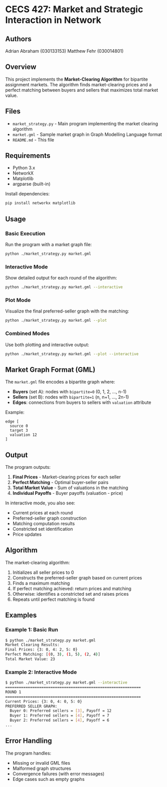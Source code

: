 # CECS 427: Market and Strategic Interaction in Network

## Authors

Adrian Abraham   (030133153)
Matthew Fehr     (030014801)

## Overview

This project implements the **Market-Clearing Algorithm** for bipartite assignment markets. The algorithm finds market-clearing prices and a perfect matching between buyers and sellers that maximizes total market value.

## Files

- `market_strategy.py` - Main program implementing the market clearing algorithm
- `market.gml` - Sample market graph in Graph Modelling Language format
- `README.md` - This file

## Requirements

- Python 3.x
- NetworkX
- Matplotlib
- argparse (built-in)

Install dependencies:
```bash
pip install networkx matplotlib
```

## Usage

### Basic Execution

Run the program with a market graph file:

```bash
python ./market_strategy.py market.gml
```

### Interactive Mode

Show detailed output for each round of the algorithm:

```bash
python ./market_strategy.py market.gml --interactive
```

### Plot Mode

Visualize the final preferred-seller graph with the matching:

```bash
python ./market_strategy.py market.gml --plot
```

### Combined Modes

Use both plotting and interactive output:

```bash
python ./market_strategy.py market.gml --plot --interactive
```

## Market Graph Format (GML)

The `market.gml` file encodes a bipartite graph where:
- **Buyers** (set A): nodes with `bipartite=0` (0, 1, 2, ..., n-1)
- **Sellers** (set B): nodes with `bipartite=1` (n, n+1, ..., 2n-1)
- **Edges**: connections from buyers to sellers with `valuation` attribute

Example:
```gml
edge [
  source 0
  target 3
  valuation 12
]
```

## Output

The program outputs:
1. **Final Prices** - Market-clearing prices for each seller
2. **Perfect Matching** - Optimal buyer-seller pairs
3. **Total Market Value** - Sum of valuations in the matching
4. **Individual Payoffs** - Buyer payoffs (valuation - price)

In interactive mode, you also see:
- Current prices at each round
- Preferred-seller graph construction
- Matching computation results
- Constricted set identification
- Price updates

## Algorithm

The market-clearing algorithm:
1. Initializes all seller prices to 0
2. Constructs the preferred-seller graph based on current prices
3. Finds a maximum matching
4. If perfect matching achieved: return prices and matching
5. Otherwise: identifies a constricted set and raises prices
6. Repeats until perfect matching is found

## Examples

### Example 1: Basic Run
```bash
$ python ./market_strategy.py market.gml
Market Clearing Results:
Final Prices: {3: 0, 4: 2, 5: 0}
Perfect Matching: [(0, 3), (1, 5), (2, 4)]
Total Market Value: 23
```

### Example 2: Interactive Mode
```bash
$ python ./market_strategy.py market.gml --interactive
============================================================
ROUND 1
============================================================
Current Prices: {3: 0, 4: 0, 5: 0}
PREFERRED SELLER GRAPH:
  Buyer 0: Preferred sellers = [3], Payoff = 12
  Buyer 1: Preferred sellers = [4], Payoff = 7
  Buyer 2: Preferred sellers = [4], Payoff = 6
...
```

## Error Handling

The program handles:
- Missing or invalid GML files
- Malformed graph structures
- Convergence failures (with error messages)
- Edge cases such as empty graphs
